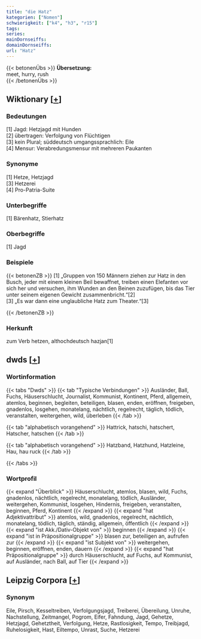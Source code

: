 ```yaml
---
title: "die Hatz"
kategorien: ["Nomen"]
schwierigkeit: ["k4", "h3", "r15"]
tags:
series:
mainDornseiffs:
domainDornseiffs:
url: "Hatz"
---
```


{{< betonenÜbs >}}
**Übersetzung:**  
meet, hurry, rush  
{{< /betonenÜbs >}}

## Wiktionary [[+](https://de.wiktionary.org/wiki/Hatz)]

### Bedeutungen
[1] Jagd: Hetzjagd mit Hunden  
[2] übertragen: Verfolgung von Flüchtigen  
[3] kein Plural; süddeutsch umgangssprachlich: Eile  
[4] Mensur: Verabredungsmensur mit mehreren Paukanten  

### Synonyme
[1] Hetze, Hetzjagd  
[3] Hetzerei  
[4] Pro-Patria-Suite  

### Unterbegriffe
[1] Bärenhatz, Stierhatz  

### Oberbegriffe
[1] Jagd  

### Beispiele
{{< betonenZB >}}
[1] „Gruppen von 150 Männern ziehen zur Hatz in den Busch, jeder mit einem kleinen Beil bewaffnet, treiben einen Elefanten vor sich her und versuchen, ihm Wunden an den Beinen zuzufügen, bis das Tier unter seinem eigenen Gewicht zusammenbricht.“[2]  
[3] „Es war dann eine unglaubliche Hatz zum Theater.“[3]  

{{< /betonenZB >}}
### Herkunft
zum Verb hetzen, althochdeutsch hazjan[1]  



## dwds [[+](https://www.dwds.de/wb/Hatz)]

### Wortinformation
{{< tabs "Dwds" >}}
{{< tab "Typische Verbindungen" >}}
Ausländer, Ball, Fuchs, Häuserschlucht, Journalist, Kommunist, Kontinent, Pferd, allgemein, atemlos, beginnen, begleiten, beteiligen, blasen, enden, eröffnen, freigeben, gnadenlos, losgehen, monatelang, nächtlich, regelrecht, täglich, tödlich, veranstalten, weitergehen, wild, überleben
{{< /tab >}}

{{< tab "alphabetisch vorangehend" >}}
Hattrick, hatschi, hatschert, Hatscher, hatschen
{{< /tab >}}

{{< tab "alphabetisch vorangehend" >}}
Hatzband, Hatzhund, Hatzleine, Hau, hau ruck
{{< /tab >}}

{{< /tabs >}}

### Wortprofil
{{< expand "Überblick" >}} Häuserschlucht, atemlos, blasen, wild, Fuchs, gnadenlos, nächtlich, regelrecht, monatelang, tödlich, Ausländer, weitergehen, Kommunist, losgehen, Hindernis, freigeben, veranstalten, beginnen, Pferd, Kontinent {{< /expand >}}
{{< expand "hat Adjektivattribut" >}} atemlos, wild, gnadenlos, regelrecht, nächtlich, monatelang, tödlich, täglich, ständig, allgemein, öffentlich {{< /expand >}}
{{< expand "ist Akk./Dativ-Objekt von" >}} beginnen {{< /expand >}}
{{< expand "ist in Präpositionalgruppe" >}} blasen zur, beteiligen an, aufrufen zur {{< /expand >}}
{{< expand "ist Subjekt von" >}} weitergehen, beginnen, eröffnen, enden, dauern {{< /expand >}}
{{< expand "hat Präpositionalgruppe" >}} durch Häuserschlucht, auf Fuchs, auf Kommunist, auf Ausländer, nach Ball, auf Tier {{< /expand >}}

## Leipzig Corpora [[+](https://corpora.uni-leipzig.de/en/res?word=Hatz&corpusId=deu_newscrawl-public_2018)]


### Synonym
Eile, Pirsch, Kesseltreiben, Verfolgungsjagd, Treiberei, Übereilung, Unruhe, Nachstellung, Zeitmangel, Pogrom, Eifer, Fahndung, Jagd, Gehetze, Hetzjagd, Gehetztheit, Verfolgung, Hetze, Rastlosigkeit, Tempo, Treibjagd, Ruhelosigkeit, Hast, Eiltempo, Unrast, Suche, Hetzerei

